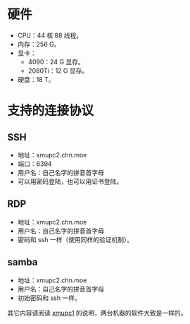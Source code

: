 # 硬件

* CPU：44 核 88 线程。
* 内存：256 G。
* 显卡：
  * 4090：24 G 显存。
  * 2080Ti：12 G 显存。
* 硬盘：18 T。

# 支持的连接协议

## SSH

* 地址：xmupc2.chn.moe
* 端口：6394
* 用户名：自己名字的拼音首字母
* 可以用密码登陆，也可以用证书登陆。

## RDP

* 地址：xmupc2.chn.moe
* 用户名：自己名字的拼音首字母
* 密码和 ssh 一样（使用同样的验证机制）。

## samba

* 地址：xmupc2.chn.moe
* 用户名：自己名字的拼音首字母
* 初始密码和 ssh 一样。

其它内容请阅读 [xmupc1](../xmupc1) 的说明，两台机器的软件大致是一样的。
